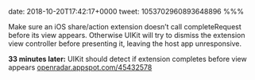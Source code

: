 date: 2018-10-20T17:42:17+0000
tweet: 1053702960893648896
%%%

Make sure an iOS share/action extension doesn’t call completeRequest before its view appears. Otherwise UIKit will try to dismiss the extension view controller before presenting it, leaving the host app unresponsive.

**33 minutes later:** UIKit should detect if extension completes before view appears [openradar.appspot.com/45432578](http://openradar.appspot.com/45432578)
